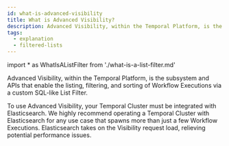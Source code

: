 ```yaml
---
id: what-is-advanced-visibility
title: What is Advanced Visibility?
description: Advanced Visibility, within the Temporal Platform, is the subsystem and APIs that enable the listing, filtering, and sorting of Workflow Executions via an SQL-like query syntax.
tags:
  - explanation
  - filtered-lists
---
```


<!-- prettier-ignore -->
import * as WhatIsAListFilter from './what-is-a-list-filter.md'

<!--TODO
import * as HowToIntegrateElasticsearch from './how-to-integrate-elasticsearch-into-a-temporal-cluster.md'
-->

Advanced Visibility, within the Temporal Platform, is the subsystem and APIs that enable the listing, filtering, and sorting of Workflow Executions via a custom SQL-like <preview page={WhatIsAListFilter}>List Filter</preview>.

<!--TODO
<preview page={HowToIntegrateElasticsearch}>integrated with Elasticsearch</preview>
-->

To use Advanced Visibility, your Temporal Cluster must be integrated with Elasticsearch.
We highly recommend operating a Temporal Cluster with Elasticsearch for any use case that spawns more than just a few Workflow Executions.
Elasticsearch takes on the Visibility request load, relieving potential performance issues.

